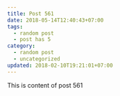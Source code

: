 ```yaml
---
title: Post 561
date: 2018-05-14T12:40:43+07:00
tags:
  - random post
  - post has 5
category:
  - random post
  - uncategorized
updated: 2018-02-10T19:21:01+07:00
---
```

This is content of post 561